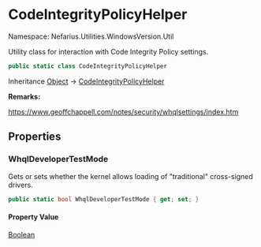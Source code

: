 # CodeIntegrityPolicyHelper

Namespace: Nefarius.Utilities.WindowsVersion.Util

Utility class for interaction with Code Integrity Policy settings.

```csharp
public static class CodeIntegrityPolicyHelper
```

Inheritance [Object](https://docs.microsoft.com/en-us/dotnet/api/system.object) → [CodeIntegrityPolicyHelper](./nefarius.utilities.windowsversion.util.codeintegritypolicyhelper.md)

**Remarks:**

https://www.geoffchappell.com/notes/security/whqlsettings/index.htm

## Properties

### **WhqlDeveloperTestMode**

Gets or sets whether the kernel allows loading of "traditional" cross-signed drivers.

```csharp
public static bool WhqlDeveloperTestMode { get; set; }
```

#### Property Value

[Boolean](https://docs.microsoft.com/en-us/dotnet/api/system.boolean)<br>
